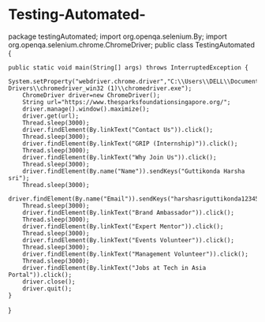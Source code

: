 # Testing-Automated-
package testingAutomated;
import org.openqa.selenium.By;
import org.openqa.selenium.chrome.ChromeDriver;
public class TestingAutomated {

	public static void main(String[] args) throws InterruptedException {
		System.setProperty("webdriver.chrome.driver","C:\\Users\\DELL\\Documents\\Spark Drivers\\chromedriver_win32 (1)\\chromedriver.exe");
		ChromeDriver driver=new ChromeDriver();
		String url="https://www.thesparksfoundationsingapore.org/";
		driver.manage().window().maximize();
		driver.get(url);
		Thread.sleep(3000);
		driver.findElement(By.linkText("Contact Us")).click();
		Thread.sleep(3000);
		driver.findElement(By.linkText("GRIP (Internship)")).click();
		Thread.sleep(3000);
		driver.findElement(By.linkText("Why Join Us")).click();
		Thread.sleep(3000);
		driver.findElement(By.name("Name")).sendKeys("Guttikonda Harsha sri");
		Thread.sleep(3000);
		driver.findElement(By.name("Email")).sendKeys("harshasriguttikonda12345@gmail.com");
		Thread.sleep(3000);
		driver.findElement(By.linkText("Brand Ambassador")).click();
		Thread.sleep(3000);
		driver.findElement(By.linkText("Expert Mentor")).click();
		Thread.sleep(3000);
		driver.findElement(By.linkText("Events Volunteer")).click();
		Thread.sleep(3000);
		driver.findElement(By.linkText("Management Volunteer")).click();
		Thread.sleep(3000);
		driver.findElement(By.linkText("Jobs at Tech in Asia Portal")).click();
		driver.close();
		driver.quit();
	}

}

